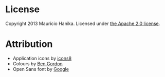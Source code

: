 License
=======
Copyright 2013 Maurício Hanika. Licensed under [the Apache 2.0 license](https://github.com/mAu888/Kash/blob/master/LICENSE).

Attribution
===========

- Application icons by [icons8](http://www.icons8.com)
- Colours by [Ben Gordon](https://github.com/bennyguitar/Colours-for-iOS)
- Open Sans font by [Google](http://www.google.com/fonts/specimen/Open+Sans)
